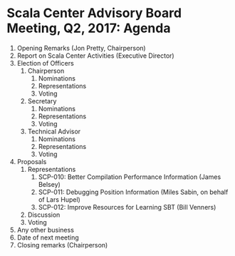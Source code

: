 # Scala Center Advisory Board Meeting, Q2, 2017: Agenda

1. Opening Remarks (Jon Pretty, Chairperson)
2. Report on Scala Center Activities (Executive Director)
3. Election of Officers
   1. Chairperson
      1. Nominations
      2. Representations
      3. Voting
   2. Secretary
      1. Nominations
      2. Representations
      3. Voting
   3. Technical Advisor
      1. Nominations
      2. Representations
      3. Voting
4. Proposals
   1. Representations
      1. SCP-010: Better Compilation Performance Information (James Belsey)
      2. SCP-011: Debugging Position Information (Miles Sabin, on behalf of Lars Hupel)
      3. SCP-012: Improve Resources for Learning SBT (Bill Venners)
   2. Discussion
   3. Voting
5. Any other business
6. Date of next meeting
7. Closing remarks (Chairperson)
